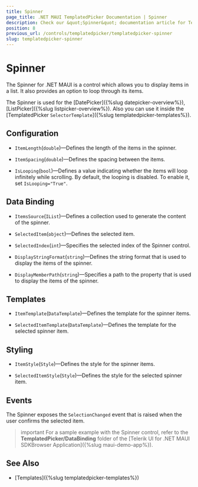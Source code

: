 ```yaml
---
title: Spinner
page_title: .NET MAUI TemplatedPicker Documentation | Spinner
description: Check our &quot;Spinner&quot; documentation article for Telerik TemplatedPicker for .NET MAUI.
position: 8
previous_url: /controls/templatedpicker/templatedpicker-spinner
slug: templatedpicker-spinner
---
```


# Spinner

The Spinner for .NET MAUI is a control which allows you to display items in a list. It also provides an option to loop through its items.

The Spinner is used for the [DatePicker]({%slug datepicker-overview%}), [ListPicker]({%slug listpicker-overview%}). Also you can use it inside the [TemplatedPicker `SelectorTemplate`]({%slug templatedpicker-templates%}).

## Configuration

* `ItemLength`(`double`)&mdash;Defines the length of the items in the spinner.

* `ItemSpacing`(`double`)&mdash;Defines the spacing between the items.

* `IsLooping`(`bool`)&mdash;Defines a value indicating whether the items will loop infinitely while scrolling. By default, the looping is disabled. To enable it, set `IsLooping="True"`.

## Data Binding

* `ItemsSource`(`IList`)&mdash;Defines a collection used to generate the content of the spinner.

* `SelectedItem`(`object`)&mdash;Defines the selected item.

* `SelectedIndex`(`int`)&mdash;Specifies the selected index of the Spinner control.

* `DisplayStringFormat`(`string`)&mdash;Defines the string format that is used to display the items of the spinner.

* `DisplayMemberPath`(`string`)&mdash;Specifies a path to the property that is used to display the items of the spinner.

## Templates

* `ItemTemplate`(`DataTemplate`)&mdash;Defines the template for the spinner items.

* `SelectedItemTemplate`(`DataTemplate`)&mdash;Defines the template for the selected spinner item.

## Styling

* `ItemStyle`(`Style`)&mdash;Defines the style for the spinner items.

* `SelectedItemStyle`(`Style`)&mdash;Defines the style for the selected spinner item.

## Events

The Spinner exposes the `SelectionChanged` event that is raised when the user confirms the selected item.

>important For a sample example with the Spinner control, refer to the **TemplatedPicker/DataBinding** folder of the [Telerik UI for .NET MAUI SDKBrowser Application]({%slug maui-demo-app%}).

## See Also

- [Templates]({%slug templatedpicker-templates%})
